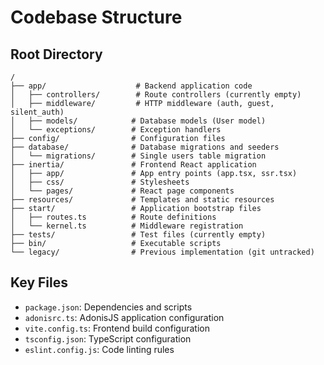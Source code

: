 # Codebase Structure

## Root Directory

```
/
├── app/                    # Backend application code
│   ├── controllers/        # Route controllers (currently empty)
│   ├── middleware/         # HTTP middleware (auth, guest, silent_auth)
│   ├── models/            # Database models (User model)
│   └── exceptions/        # Exception handlers
├── config/                # Configuration files
├── database/              # Database migrations and seeders
│   └── migrations/        # Single users table migration
├── inertia/               # Frontend React application
│   ├── app/               # App entry points (app.tsx, ssr.tsx)
│   ├── css/               # Stylesheets
│   └── pages/             # React page components
├── resources/             # Templates and static resources
├── start/                 # Application bootstrap files
│   ├── routes.ts          # Route definitions
│   └── kernel.ts          # Middleware registration
├── tests/                 # Test files (currently empty)
├── bin/                   # Executable scripts
└── legacy/                # Previous implementation (git untracked)
```

## Key Files

- `package.json`: Dependencies and scripts
- `adonisrc.ts`: AdonisJS application configuration
- `vite.config.ts`: Frontend build configuration
- `tsconfig.json`: TypeScript configuration
- `eslint.config.js`: Code linting rules
